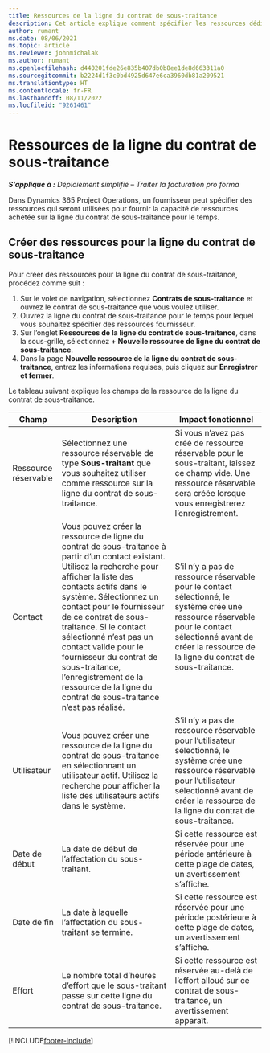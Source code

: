 ```yaml
---
title: Ressources de la ligne du contrat de sous-traitance
description: Cet article explique comment spécifier les ressources dédiées qui sont fournies par le fournisseur pour une ligne de sous-traitance spécifique pour le temps.
author: rumant
ms.date: 08/06/2021
ms.topic: article
ms.reviewer: johnmichalak
ms.author: rumant
ms.openlocfilehash: d440201fde26e835b407db0b8ee1de8d663311a0
ms.sourcegitcommit: b2224d1f3c0bd4925d647e6ca3960db81a209521
ms.translationtype: HT
ms.contentlocale: fr-FR
ms.lasthandoff: 08/11/2022
ms.locfileid: "9261461"
---
```

# <a name="subcontract-line-resources"></a>Ressources de la ligne du contrat de sous-traitance

_**S’applique à :** Déploiement simplifié – Traiter la facturation pro forma_

Dans Dynamics 365 Project Operations, un fournisseur peut spécifier des ressources qui seront utilisées pour fournir la capacité de ressources achetée sur la ligne du contrat de sous-traitance pour le temps.

## <a name="create-subcontract-line-resources"></a>Créer des ressources pour la ligne du contrat de sous-traitance

Pour créer des ressources pour la ligne du contrat de sous-traitance, procédez comme suit :

1. Sur le volet de navigation, sélectionnez **Contrats de sous-traitance** et ouvrez le contrat de sous-traitance que vous voulez utiliser.
2. Ouvrez la ligne du contrat de sous-traitance pour le temps pour lequel vous souhaitez spécifier des ressources fournisseur.
3. Sur l’onglet **Ressources de la ligne du contrat de sous-traitance**, dans la sous-grille, sélectionnez **+ Nouvelle ressource de ligne du contrat de sous-traitance**.
4. Dans la page **Nouvelle ressource de la ligne du contrat de sous-traitance**, entrez les informations requises, puis cliquez sur **Enregistrer et fermer**.

Le tableau suivant explique les champs de la ressource de la ligne du contrat de sous-traitance.

| Champ | Description | Impact fonctionnel |
| ----- | ----------- | ----------------- |
| Ressource réservable | Sélectionnez une ressource réservable de type **Sous-traitant** que vous souhaitez utiliser comme ressource sur la ligne du contrat de sous-traitance.| Si vous n’avez pas créé de ressource réservable pour le sous-traitant, laissez ce champ vide. Une ressource réservable sera créée lorsque vous enregistrerez l’enregistrement.  |
| Contact | Vous pouvez créer la ressource de ligne du contrat de sous-traitance à partir d’un contact existant. Utilisez la recherche pour afficher la liste des contacts actifs dans le système. Sélectionnez un contact pour le fournisseur de ce contrat de sous-traitance. Si le contact sélectionné n’est pas un contact valide pour le fournisseur du contrat de sous-traitance, l’enregistrement de la ressource de la ligne du contrat de sous-traitance n’est pas réalisé.| S’il n’y a pas de ressource réservable pour le contact sélectionné, le système crée une ressource réservable pour le contact sélectionné avant de créer la ressource de la ligne du contrat de sous-traitance. |
| Utilisateur | Vous pouvez créer une ressource de la ligne du contrat de sous-traitance en sélectionnant un utilisateur actif. Utilisez la recherche pour afficher la liste des utilisateurs actifs dans le système.| S’il n’y a pas de ressource réservable pour l’utilisateur sélectionné, le système crée une ressource réservable pour l’utilisateur sélectionné avant de créer la ressource de la ligne du contrat de sous-traitance. |
| Date de début | La date de début de l’affectation du sous-traitant.| Si cette ressource est réservée pour une période antérieure à cette plage de dates, un avertissement s’affiche. |
| Date de fin | La date à laquelle l’affectation du sous-traitant se termine.| Si cette ressource est réservée pour une période postérieure à cette plage de dates, un avertissement s’affiche. |
| Effort | Le nombre total d’heures d’effort que le sous-traitant passe sur cette ligne du contrat de sous-traitance.| Si cette ressource est réservée au-delà de l’effort alloué sur ce contrat de sous-traitance, un avertissement apparaît. |


[!INCLUDE[footer-include](../../includes/footer-banner.md)]
